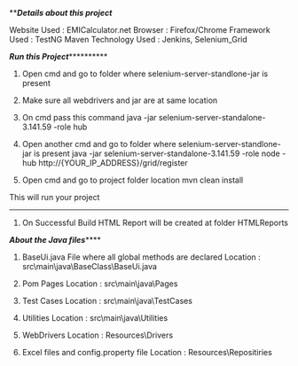 ***********************************************************Details about this project*********************************************************

Website Used : EMICalculator.net
Browser : Firefox/Chrome
Framework Used : TestNG Maven
Technology Used : Jenkins, Selenium_Grid

***********************************************************Run this Project*********************************************************************

1. Open cmd and go to folder where selenium-server-standlone-jar is present
2. Make sure all webdrivers and jar are at same location
3. On cmd pass this command
	java -jar selenium-server-standalone-3.141.59 -role hub

4. Open another cmd  and go to folder where selenium-server-standlone-jar is present
	java -jar selenium-server-standalone-3.141.59 -role node -hub http://{YOUR_IP_ADDRESS}/grid/register

5. Open cmd and go to project folder location
	mvn clean install

This will run your project

***************************************************************************************************************************************************

1. On Successful Build HTML Report will be created at folder HTMLReports

***********************************************************About the Java files***************************************************************

1. BaseUi.java
	File where all global methods are declared
	Location : src\main\java\BaseClass\BaseUi.java

2. Pom Pages
	Location : src\main\java\Pages

3. Test Cases
	Location : src\main\java\TestCases

4. Utilities
	Location : src\main\java\Utilities

5. WebDrivers
	Location : Resources\Drivers

6. Excel files and config.property file
	Location : Resources\Repositiries
